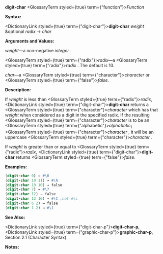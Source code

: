 **digit-char** <GlossaryTerm styled={true} term={"function"}><i>Function</i></GlossaryTerm> 



**Syntax:** 



<DictionaryLink styled={true} term={"digit-char"}><b>digit-char</b></DictionaryLink> *weight* &amp;optional *radix → char* 



**Arguments and Values:** 



*weight*—a non-negative *integer* . 



<GlossaryTerm styled={true} term={"radix"}><i>radix</i></GlossaryTerm>—a <GlossaryTerm styled={true} term={"radix"}><i>radix</i></GlossaryTerm> . The default is 10. 



*char*—a <GlossaryTerm styled={true} term={"character"}><i>character</i></GlossaryTerm> or <GlossaryTerm styled={true} term={"false"}><i>false</i></GlossaryTerm>. 



**Description:** 



If *weight* is less than <GlossaryTerm styled={true} term={"radix"}><i>radix</i></GlossaryTerm>, <DictionaryLink styled={true} term={"digit-char"}><b>digit-char</b></DictionaryLink> returns a <GlossaryTerm styled={true} term={"character"}><i>character</i></GlossaryTerm> which has that *weight* when considered as a digit in the specified radix. If the resulting <GlossaryTerm styled={true} term={"character"}><i>character</i></GlossaryTerm> is to be an <GlossaryTerm styled={true} term={"alphabetic"}><i>alphabetic</i></GlossaryTerm><sub>1</sub> <GlossaryTerm styled={true} term={"character"}><i>character</i></GlossaryTerm> , it will be an uppercase <GlossaryTerm styled={true} term={"character"}><i>character</i></GlossaryTerm> . 



If *weight* is greater than or equal to <GlossaryTerm styled={true} term={"radix"}><i>radix</i></GlossaryTerm>, <DictionaryLink styled={true} term={"digit-char"}><b>digit-char</b></DictionaryLink> returns <GlossaryTerm styled={true} term={"false"}><i>false</i></GlossaryTerm>. 



**Examples:**
```lisp
(digit-char 0) → #\0 
(digit-char 10 11) → #\A 
(digit-char 10 10) → false 
(digit-char 7) → #\7 
(digit-char 12) → false 
(digit-char 12 16) → #\C ;not #\c 
(digit-char 6 2) → false 
(digit-char 1 2) → #\1 
```
**See Also:** 



<DictionaryLink styled={true} term={"digit-char-p"}><b>digit-char-p</b></DictionaryLink>, <DictionaryLink styled={true} term={"graphic-char-p"}><b>graphic-char-p</b></DictionaryLink>, Section 2.1 (Character Syntax) 



**Notes:** 



